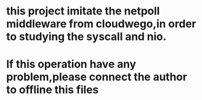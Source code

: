 # this project imitate the netpoll middleware from cloudwego,in order to studying the syscall and nio. 
# If this operation have any problem,please connect the author to offline this files
